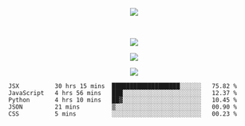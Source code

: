 <p align='center'>
  <img src="https://capsule-render.vercel.app/api?type=wave&color=FBEFF5&text=Minji%20Kim%&fontSize=80&height=200&fontColor=848484&animation=fadeIn" />
</p>
  
<br/>

<p align='center'>
  <img src='https://hits.seeyoufarm.com/api/count/incr/badge.svg?url=https%3A%2F%2Fgithub.com%2Fmingd1023&count_bg=%23FFE0E0&title_bg=%23FFFFFF&icon=&icon_color=%23E7E7E7&title=%5E%7E%5E&edge_flat=false' />
</p>

<p align='center'>
  <img src='https://github-readme-stats.vercel.app/api?username=mingd1023&hide=stars&show_icons=true&title_color=FFFFFF&text_color=FFFFFF&icon_color=FFFFFF&bg_color=FBEFF5&hide_border=false' />
</p>

<p align='center'>
  <img src="https://capsule-render.vercel.app/api?type=wave&color=FBEFF5&height=100&animation=fadeIn&section=footer" />
</p>

<!--START_SECTION:waka-->
```text
JSX          30 hrs 15 mins  ███████████████████░░░░░░   75.82 % 
JavaScript   4 hrs 56 mins   ███░░░░░░░░░░░░░░░░░░░░░░   12.37 % 
Python       4 hrs 10 mins   ██▓░░░░░░░░░░░░░░░░░░░░░░   10.45 % 
JSON         21 mins         ▒░░░░░░░░░░░░░░░░░░░░░░░░   00.90 % 
CSS          5 mins          ░░░░░░░░░░░░░░░░░░░░░░░░░   00.23 % 
```
<!--END_SECTION:waka-->
<br/>
